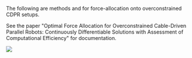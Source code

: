The following are methods and for force-allocation onto overconstrained CDPR setups.

See the paper "Optimal Force Allocation for Overconstrained Cable-Driven Parallel Robots: Continuously
Differentiable Solutions with Assessment of Computational Efficiency" for documentation. 

![](Gif/ExampleTraj.gif)

